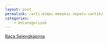 ```yaml
---
layout: post
permalink: /arti-mimpi-memakai-sepatu-cantik/
categories:
    - Uncategorized
---
```


[Baca Selengkapnya](/09)